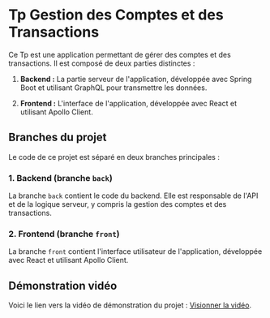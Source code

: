 # Tp Gestion des Comptes et des Transactions

Ce Tp est une application permettant de gérer des comptes et des transactions. Il est composé de deux parties distinctes :

1. **Backend :**
   La partie serveur de l'application, développée avec Spring Boot et utilisant GraphQL pour transmettre les données.

2. **Frontend :**
   L'interface de l'application, développée avec React et utilisant Apollo Client.

## Branches du projet

Le code de ce projet est séparé en deux branches principales :

### 1. Backend (branche `back`)
La branche `back` contient le code du backend. Elle est responsable de l'API et de la logique serveur, y compris la gestion des comptes et des transactions.

### 2. Frontend (branche `front`)
La branche `front` contient l'interface utilisateur de l'application, développée avec React et utilisant Apollo Client.

## Démonstration vidéo
Voici le lien vers la vidéo de démonstration du projet : [Visionner la vidéo](https://drive.google.com/file/d/1w8r3enb0T1TL7fJ81q3z0l6-jzZl4sHv/view?usp=drive_link).
